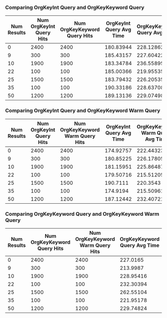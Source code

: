 ### Comparing OrgKeyInt Query and OrgKeyKeyword Query

Num Results|Num OrgKeyInt Query Hits|Num OrgKeyKeyword Query Hits|OrgKeyInt Query Avg Time|OrgKeyKeyword Query Avg Time|\% Decrease in Avg|OrgKeyInt Query Median Time|OrgKeyKeyword Query Median Time|\% Decrease in Median|OrgKeyInt Query 95th Percentile|OrgKeyKeyword Query 95th Percentile|\% Decrease in 95th Percentile
------------|------------|------------|------------|------------|------------|------------|------------|------------|------------|------------|------------
0|2400|2400|180.83944|228.12862|`-26.14982`|171.67008|212.33749|`-23.68928`|212.97616|256.53465|`-20.45228`
9|300|300|185.43157|227.60422|`-22.74297`|176.68295|219.25163|`-24.09326`|237.53071|277.53019|`-16.83971`
10|1900|1900|183.34784|236.55895|`-29.02195`|173.7299|215.88349|`-24.26387`|219.39087|264.7872|`-20.69199`
22|100|100|185.00366|219.95535|`-18.89243`|180.9814|219.12444|`-21.07567`|209.40685|239.04085|`-14.1514`
25|1500|1500|183.79432|226.20535|`-23.07527`|176.30482|218.10842|`-23.71098`|217.57007|262.93397|`-20.85025`
35|100|100|190.33186|228.63708|`-20.12549`|180.92763|220.90447|`-22.09549`|210.35504|287.10198|`-36.48448`
50|1200|1200|189.13136|229.07498|`-21.11951`|180.92597|219.90585|`-21.54466`|235.59943|276.65724|`-17.42696`

### Comparing OrgKeyInt Query and OrgKeyKeyword Warm Query

Num Results|Num OrgKeyInt Query Hits|Num OrgKeyKeyword Warm Query Hits|OrgKeyInt Query Avg Time|OrgKeyKeyword Warm Query Avg Time|\% Decrease in Avg|OrgKeyInt Query Median Time|OrgKeyKeyword Warm Query Median Time|\% Decrease in Median|OrgKeyInt Query 95th Percentile|OrgKeyKeyword Warm Query 95th Percentile|\% Decrease in 95th Percentile
------------|------------|------------|------------|------------|------------|------------|------------|------------|------------|------------|------------
0|2400|2400|174.92757|222.44323|`-27.16305`|170.74192|210.87503|`-23.50513`|196.86877|250.34351|`-27.16263`
9|300|300|180.85225|226.17805|`-25.06234`|172.27256|210.84142|`-22.38828`|196.70868|244.64512|`-24.36926`
10|1900|1900|181.15951|225.86487|`-24.67735`|173.29049|213.90557|`-23.43757`|207.42607|250.10395|`-20.57498`
22|100|100|179.50716|215.51205|`-20.05763`|178.23195|213.54187|`-19.81122`|203.69601|245.30792|`-20.42844`
25|1500|1500|190.7111|220.3543|`-15.54351`|174.11804|213.76157|`-22.76819`|207.41701|247.97821|`-19.55539`
35|100|100|174.9194|215.50961|`-23.20509`|172.56284|214.74659|`-24.44544`|195.66512|236.28807|`-20.76147`
50|1200|1200|187.12442|232.40721|`-24.19929`|180.54307|218.42253|`-20.98084`|205.25649|257.54036|`-25.47246`

### Comparing OrgKeyKeyword Query and OrgKeyKeyword Warm Query

Num Results|Num OrgKeyKeyword Query Hits|Num OrgKeyKeyword Warm Query Hits|OrgKeyKeyword Query Avg Time|OrgKeyKeyword Warm Query Avg Time|\% Decrease in Avg|OrgKeyKeyword Query Median Time|OrgKeyKeyword Warm Query Median Time|\% Decrease in Median|OrgKeyKeyword Query 95th Percentile|OrgKeyKeyword Warm Query 95th Percentile|\% Decrease in 95th Percentile
------------|------------|------------|------------|------------|------------|------------|------------|------------|------------|------------|------------
0|2400|2400|227.0165|223.95702|*1.34769*|211.07757|212.24642|-0.55375|253.93419|251.84515|*0.82267*
9|300|300|213.9987|214.20262|-0.09529|210.39295|211.13503|-0.35271|243.9003|239.47382|*1.81487*
10|1900|1900|228.95416|245.42062|`-7.19203`|212.63301|213.14824|-0.24231|252.8441|250.63014|*0.87562*
22|100|100|232.30394|228.02915|*1.84017*|227.77057|224.51937|*1.4274*|279.32382|261.75189|**6.29088**
25|1500|1500|262.55104|233.26883|**11.15296**|213.80246|214.41901|-0.28837|252.25115|249.0778|*1.25801*
35|100|100|221.95178|227.05192|-2.29786|219.40148|221.59994|-1.00203|238.84201|251.54305|`-5.31776`
50|1200|1200|229.74824|226.34401|*1.48172*|221.50242|221.35496|*0.06657*|259.65081|259.79295|-0.05474

